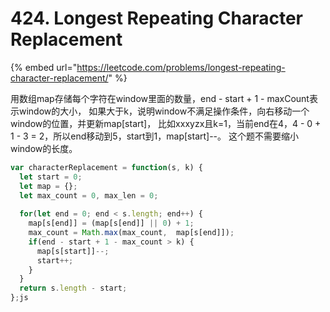 # 424. Longest Repeating Character Replacement

{% embed url="https://leetcode.com/problems/longest-repeating-character-replacement/" %}

用数组map存储每个字符在window里面的数量，end - start + 1 - maxCount表示window的大小， 如果大于k，说明window不满足操作条件，向右移动一个window的位置，并更新map\[start\]， 比如xxxyzx且k=1，当前end在4，4 - 0 + 1 - 3 = 2，所以end移动到5，start到1，map\[start\]--。 这个题不需要缩小window的长度。

```javascript
var characterReplacement = function(s, k) {
  let start = 0;
  let map = {};
  let max_count = 0, max_len = 0;
  
  for(let end = 0; end < s.length; end++) {
    map[s[end]] = (map[s[end]] || 0) + 1;
    max_count = Math.max(max_count,  map[s[end]]);
    if(end - start + 1 - max_count > k) {
      map[s[start]]--;
      start++;
    }
  }
  return s.length - start;
};js
```

